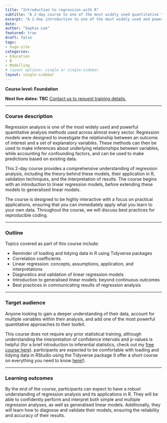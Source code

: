 ```yaml
---
title: "Introduction to regression with R"
subtitle: "A 2-day course to one of the most widely used quantitative tools: regression."
excerpt: "A 2-day introduction to one of the most widely used and powerful tools in quantitative analysis: regression! A comprehensive introduction to generalised linear models with applications in R."
date: 
author: "Sophie Lee"
featured: true
draft: false
tags:
- hugo-site
categories:
- Education
- R
- Modelling
# layout options: single or single-sidebar
layout: single-sidebar
---
```


**Course level: Foundation**

**Next live dates: TBC** [Contact us to request training details.](mailto:sophie.lee@scubedstatistics.co.uk)

--- 

### Course description
Regression analysis is one of the most widely used and powerful quantitative analysis methods used across almost every sector. Regression models were designed to investigate the relationship between an outcome of interest and a set of explanatory variables. These methods can then be used to make inferences about underlying relationships between variables, while accounting for confounding factors, and can be used to make predictions based on existing data.

This 2-day course provides a comprehensive understanding of regression analysis, including the theory behind these models, their application in R, validation techniques, and the interpretation of results. The course begins with an introduction to linear regression models, before extending these models to generalised linear models. 

The course is designed to be highly interactive with a focus on practical applications, ensuring that you can immediately apply what you learn to your own data. Throughout the course, we will discuss best practices for reproducible coding. 

--- 

### Outline
Topics covered as part of this course include:
- Reminder of loading and tidying data in R using Tidyverse packages
- Correlation coefficients 
- Linear regression: concepts, assumptions, application, and interpretations
- Diagnostics and validation of linear regression models
- Introduction to generalised linear models: beyond continuous outcomes
- Best practices in communicating results of regression analysis

---

### Target audience
Anyone looking to gain a deeper understanding of their data, account for multiple variables within their analysis, and add one of the most powerful quantitative approaches to their toolkit. 

This course does not require any prior statistical training, although understanding the interpretation of confidence intervals and p-values is helpful (for a brief introduction to inferential statistics, check out my [free course here](https://equationsofdisease.com/courses/inferential-statistics/)). participants are expected to be comfortable with loading and tidying data in RStudio using the Tidyverse package (I offer a short course on everything you need to know [here!](/courses/intro_r_tidyverse)).

--- 

### Learning outcomes

By the end of the course, participants can expect to have a robust understanding of regression analysis and its applications in R. They will be able to confidently perform and interpret both simple and multiple regression analyses, as well as generalised linear models. Additionally, they will learn how to diagnose and validate their models, ensuring the reliability and accuracy of their results.